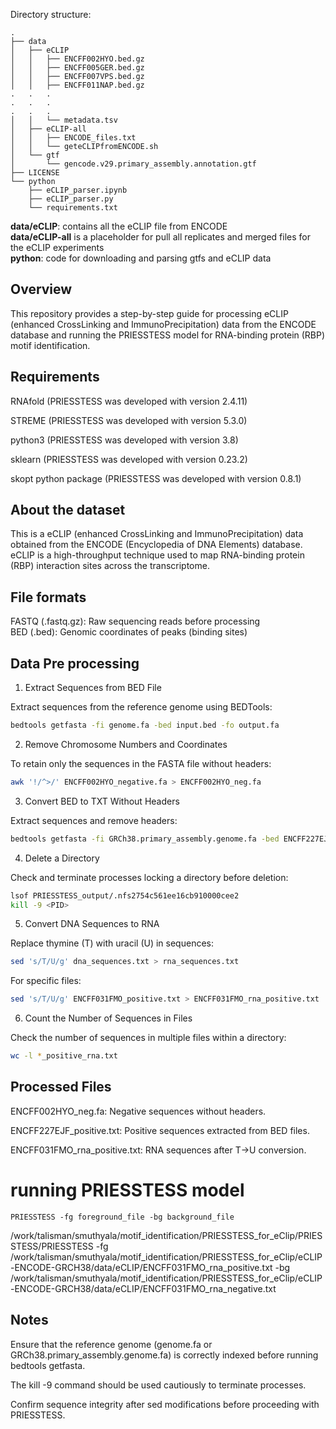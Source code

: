Directory structure:

```
.
├── data
│   ├── eCLIP
│   │   ├── ENCFF002HYO.bed.gz
│   │   ├── ENCFF005GER.bed.gz
│   │   ├── ENCFF007VPS.bed.gz
│   │   ├── ENCFF011NAP.bed.gz
.   .   .
.   .   .
.   .   .
│   │   └── metadata.tsv
│   ├── eCLIP-all
│   │   ├── ENCODE_files.txt
│   │   └── geteCLIPfromENCODE.sh
│   └── gtf
│       └── gencode.v29.primary_assembly.annotation.gtf
├── LICENSE
└── python
    ├── eCLIP_parser.ipynb
    ├── eCLIP_parser.py
    └── requirements.txt
```

__data/eCLIP__: contains all the eCLIP file from ENCODE  
__data/eCLIP-all__ is a placeholder for pull all replicates and merged files for the eCLIP experiments  
__python__: code for downloading and parsing gtfs and eCLIP data  

## Overview
This repository provides a step-by-step guide for processing eCLIP (enhanced CrossLinking and ImmunoPrecipitation) data from the ENCODE database and running the PRIESSTESS model for RNA-binding protein (RBP) motif identification.

## Requirements

RNAfold (PRIESSTESS was developed with version 2.4.11)

STREME (PRIESSTESS was developed with version 5.3.0)

python3 (PRIESSTESS was developed with version 3.8)

sklearn (PRIESSTESS was developed with version 0.23.2)

skopt python package (PRIESSTESS was developed with version 0.8.1)

## About the dataset
This is a eCLIP (enhanced CrossLinking and ImmunoPrecipitation) data obtained from the ENCODE (Encyclopedia of DNA Elements) database. eCLIP is a high-throughput technique used to map RNA-binding protein (RBP) interaction sites across the transcriptome.

## File formats 
FASTQ (.fastq.gz): Raw sequencing reads before processing   
BED (.bed): Genomic coordinates of peaks (binding sites)      

## Data Pre processing 
1. Extract Sequences from BED File

Extract sequences from the reference genome using BEDTools:

```bash
bedtools getfasta -fi genome.fa -bed input.bed -fo output.fa
```
2. Remove Chromosome Numbers and Coordinates

To retain only the sequences in the FASTA file without headers:
```bash
awk '!/^>/' ENCFF002HYO_negative.fa > ENCFF002HYO_neg.fa
```
3. Convert BED to TXT Without Headers

Extract sequences and remove headers:
```bash
bedtools getfasta -fi GRCh38.primary_assembly.genome.fa -bed ENCFF227EJF_positive.bed | grep -v "^>" > ENCFF227EJF_positive.txt
```
4. Delete a Directory

Check and terminate processes locking a directory before deletion:
```bash
lsof PRIESSTESS_output/.nfs2754c561ee16cb910000cee2
kill -9 <PID>
```
5. Convert DNA Sequences to RNA

Replace thymine (T) with uracil (U) in sequences:
```bash
sed 's/T/U/g' dna_sequences.txt > rna_sequences.txt
```
For specific files:
```bash
sed 's/T/U/g' ENCFF031FMO_positive.txt > ENCFF031FMO_rna_positive.txt
```
6. Count the Number of Sequences in Files

Check the number of sequences in multiple files within a directory:
```bash
wc -l *_positive_rna.txt
```
## Processed Files

ENCFF002HYO_neg.fa: Negative sequences without headers.

ENCFF227EJF_positive.txt: Positive sequences extracted from BED files.

ENCFF031FMO_rna_positive.txt: RNA sequences after T→U conversion.

# running PRIESSTESS model 
```
PRIESSTESS -fg foreground_file -bg background_file
```
/work/talisman/smuthyala/motif_identification/PRIESSTESS_for_eClip/PRIESSTESS/PRIESSTESS -fg /work/talisman/smuthyala/motif_identification/PRIESSTESS_for_eClip/eCLIP-ENCODE-GRCH38/data/eCLIP/ENCFF031FMO_rna_positive.txt -bg /work/talisman/smuthyala/motif_identification/PRIESSTESS_for_eClip/eCLIP-ENCODE-GRCH38/data/eCLIP/ENCFF031FMO_rna_negative.txt

## Notes

Ensure that the reference genome (genome.fa or GRCh38.primary_assembly.genome.fa) is correctly indexed before running bedtools getfasta.

The kill -9 command should be used cautiously to terminate processes.

Confirm sequence integrity after sed modifications before proceeding with PRIESSTESS.
